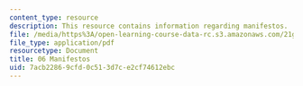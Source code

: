 ```yaml
---
content_type: resource
description: This resource contains information regarding manifestos.
file: /media/https%3A/open-learning-course-data-rc.s3.amazonaws.com/21g-031j-topics-in-the-avant-garde-in-literature-and-cinema-spring-2003/7acb22869cfd0c513d7ce2cf74612ebc_MIT21G_031JS03_6manifesto.pdf
file_type: application/pdf
resourcetype: Document
title: 06 Manifestos
uid: 7acb2286-9cfd-0c51-3d7c-e2cf74612ebc
---
```

